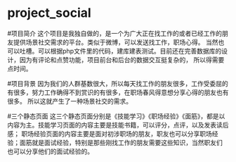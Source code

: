 # project_social

#项目简介
这个项目是我独自做的，是一个为广大正在找工作的或者已经工作的朋友提供场景社交需求的平台。类似于微博，可以发送找工作，职场心得。
当然也可以吐槽。可以根据php文件里的代码，建库建表测试。目前还在完善数据库的设计，因为有评论和点赞功能，项目前台和后台的数据交互挺复杂的，
所以得需要点时间。

#项目背景
因为我们的人群基数很大，所以每天找工作的朋友很多，工作受委屈的有很多，努力工作确得不到赏识的有很多，在职场春风得意想分享心得的朋友也有很多。
所以这就产生了一种场景社交的需求。

#三个静态页面
这三个静态页面分别是《技能学习》《职场经验》《面筋》，都是以内容为主。技能学习页面的内容主要是技能书籍，可以评分，点评，以及发表读后感；
职场经验页面的内容主要是面对初涉职场的朋友，职友也可以分享职场经验；面筋就是面试经验，特别是那些刚找工作的朋友需要这些知识，当然职友们
也可以分享他们的面试经验的。
